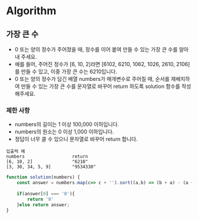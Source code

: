 # Algorithm

## 가장 큰 수
* 0 또는 양의 정수가 주어졌을 때, 정수를 이어 붙여 만들 수 있는 가장 큰 수를 알아내 주세요.
* 예를 들어, 주어진 정수가 [6, 10, 2]라면 [6102, 6210, 1062, 1026, 2610, 2106]를 만들 수 있고, 이중 가장 큰 수는 6210입니다.
* 0 또는 양의 정수가 담긴 배열 numbers가 매개변수로 주어질 때, 순서를 재배치하여 만들 수 있는 가장 큰 수를 문자열로 바꾸어 return 하도록 solution 함수를 작성해주세요.

### 제한 사항
* numbers의 길이는 1 이상 100,000 이하입니다.
* numbers의 원소는 0 이상 1,000 이하입니다.
* 정답이 너무 클 수 있으니 문자열로 바꾸어 return 합니다.

```
입출력 예
numbers                  return
[6, 10, 2]               "6210"
[3, 30, 34, 5, 9]        "9534330"
```

```js
function solution(numbers) {
    const answer = numbers.map(c=> c + '').sort((a,b) => (b + a) - (a + b)).join('');
    
    if(answer[0] === '0'){
        return '0'
    }else return answer;
}
```